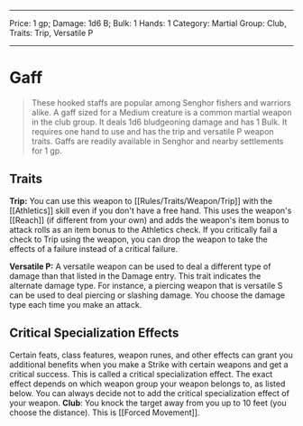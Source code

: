 
---
Price: 1 gp;
Damage: 1d6 B;
Bulk: 1
Hands: 1
Category: Martial
Group: Club,
Traits: Trip, Versatile P

---

# Gaff

> These hooked staffs are popular among Senghor fishers and warriors alike. A gaff sized for a Medium creature is a common martial weapon in the club group. It deals 1d6 bludgeoning damage and has 1 Bulk.  It requires one hand to use and has the trip and versatile P weapon traits. Gaffs are readily available in Senghor and nearby settlements for 1 gp.

## Traits

**Trip:** You can use this weapon to [[Rules/Traits/Weapon/Trip]] with the [[Athletics]] skill even if you don't have a free hand. This uses the weapon's [[Reach]] (if different from your own) and adds the weapon's item bonus to attack rolls as an item bonus to the Athletics check. If you critically fail a check to Trip using the weapon, you can drop the weapon to take the effects of a failure instead of a critical failure.

**Versatile P:** A versatile weapon can be used to deal a different type of damage than that listed in the Damage entry. This trait indicates the alternate damage type. For instance, a piercing weapon that is versatile S can be used to deal piercing or slashing damage. You choose the damage type each time you make an attack.

## Critical Specialization Effects

Certain feats, class features, weapon runes, and other effects can grant you additional benefits when you make a Strike with certain weapons and get a critical success. This is called a critical specialization effect. The exact effect depends on which weapon group your weapon belongs to, as listed below. You can always decide not to add the critical specialization effect of your weapon.
**Club**: You knock the target away from you up to 10 feet (you choose the distance). This is [[Forced Movement]].
